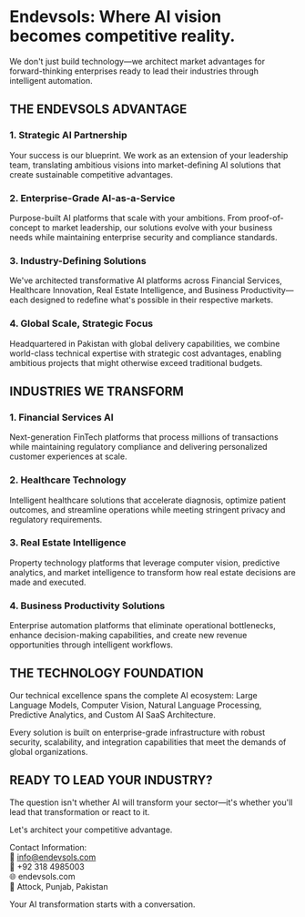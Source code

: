 
<!--
## Hi there 👋

**Here are some ideas to get you started:**

🙋‍♀️ A short introduction - what is your organization all about?
🌈 Contribution guidelines - how can the community get involved?
👩‍💻 Useful resources - where can the community find your docs? Is there anything else the community should know?
🍿 Fun facts - what does your team eat for breakfast?
🧙 Remember, you can do mighty things with the power of [Markdown](https://docs.github.com/github/writing-on-github/getting-started-with-writing-and-formatting-on-github/basic-writing-and-formatting-syntax)
-->

# Endevsols: Where AI vision becomes competitive reality.

We don't just build technology—we architect market advantages for forward-thinking enterprises ready to lead their industries through intelligent automation.

## THE ENDEVSOLS ADVANTAGE

### 1. Strategic AI Partnership
Your success is our blueprint. We work as an extension of your leadership team, translating ambitious visions into market-defining AI solutions that create sustainable competitive advantages.

### 2. Enterprise-Grade AI-as-a-Service
Purpose-built AI platforms that scale with your ambitions. From proof-of-concept to market leadership, our solutions evolve with your business needs while maintaining enterprise security and compliance standards.

### 3. Industry-Defining Solutions
We've architected transformative AI platforms across Financial Services, Healthcare Innovation, Real Estate Intelligence, and Business Productivity—each designed to redefine what's possible in their respective markets.

### 4. Global Scale, Strategic Focus
Headquartered in Pakistan with global delivery capabilities, we combine world-class technical expertise with strategic cost advantages, enabling ambitious projects that might otherwise exceed traditional budgets.

## INDUSTRIES WE TRANSFORM

### 1. Financial Services AI
Next-generation FinTech platforms that process millions of transactions while maintaining regulatory compliance and delivering personalized customer experiences at scale.

### 2. Healthcare Technology
Intelligent healthcare solutions that accelerate diagnosis, optimize patient outcomes, and streamline operations while meeting stringent privacy and regulatory requirements.

### 3. Real Estate Intelligence
Property technology platforms that leverage computer vision, predictive analytics, and market intelligence to transform how real estate decisions are made and executed.

### 4. Business Productivity Solutions
Enterprise automation platforms that eliminate operational bottlenecks, enhance decision-making capabilities, and create new revenue opportunities through intelligent workflows.

## THE TECHNOLOGY FOUNDATION

Our technical excellence spans the complete AI ecosystem: Large Language Models, Computer Vision, Natural Language Processing, Predictive Analytics, and Custom AI SaaS Architecture.

Every solution is built on enterprise-grade infrastructure with robust security, scalability, and integration capabilities that meet the demands of global organizations.

## READY TO LEAD YOUR INDUSTRY?

The question isn't whether AI will transform your sector—it's whether you'll lead that transformation or react to it.

Let's architect your competitive advantage.

Contact Information: </br>
📧 info@endevsols.com </br>
📱 +92 318 4985003  </br>
🌐 endevsols.com </br>
📍 Attock, Punjab, Pakistan </br>

Your AI transformation starts with a conversation.


